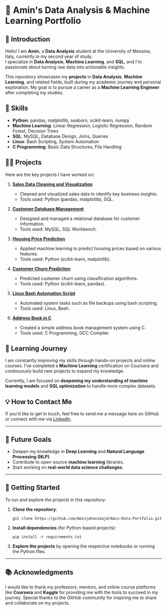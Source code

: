 
# 📂 Amin's Data Analysis & Machine Learning Portfolio

## 👋 Introduction
Hello! I am **Amin**, a **Data Analysis** student at the University of Messina, Italy, currently in my second year of study.  
I specialize in **Data Analysis**, **Machine Learning**, and **SQL**, and I'm passionate about turning raw data into actionable insights.

This repository showcases my **projects** in **Data Analysis**, **Machine Learning**, and related fields, built during my academic journey and personal exploration. My goal is to pursue a career as a **Machine Learning Engineer** after completing my studies.

## 🔧 Skills
- **Python**: pandas, matplotlib, seaborn, scikit-learn, numpy
- **Machine Learning**: Linear Regression, Logistic Regression, Random Forest, Decision Trees
- **SQL**: MySQL, Database Design, Joins, Queries
- **Linux**: Bash Scripting, System Automation
- **C Programming**: Basic Data Structures, File Handling

## 🧑‍💻 Projects
Here are the key projects I have worked on:

1. **[Sales Data Cleaning and Visualization](./Technographic-Analysis-Italy/ItalyB2B.py)**
   - Cleaned and visualized sales data to identify key business insights.
   - Tools used: Python (pandas, matplotlib), SQL.
   
2. **[Customer Database Management](./SQL/Customer_DB_Management.sql)**
   - Designed and managed a relational database for customer information.
   - Tools used: MySQL, SQL Workbench.

3. **[Housing Price Prediction](./Machine_Learning/Housing_Price_Prediction.ipynb)**
   - Applied machine learning to predict housing prices based on various features.
   - Tools used: Python (scikit-learn, matplotlib).

4. **[Customer Churn Prediction](./Machine_Learning/Customer_Churn_Prediction.ipynb)**
   - Predicted customer churn using classification algorithms.
   - Tools used: Python (scikit-learn, pandas).

5. **[Linux Bash Automation Script](./Linux/Backup_Script.sh)**
   - Automated system tasks such as file backups using bash scripting.
   - Tools used: Linux, Bash.

6. **[Address Book in C](./C_Projects/AddressBook.c)**
   - Created a simple address book management system using C.
   - Tools used: C Programming, GCC Compiler.

## 🌱 Learning Journey
I am constantly improving my skills through hands-on projects and online courses. I’ve completed a **Machine Learning** certification on Coursera and continuously build new projects to expand my knowledge. 

Currently, I am focused on **deepening my understanding of machine learning models** and **SQL optimization** to handle more complex datasets.

## 💡 How to Contact Me
If you'd like to get in touch, feel free to send me a message here on GitHub or connect with me via [LinkedIn](https://www.linkedin.com/in/mohammadamin-jahanimajd-481b6033a).

---

## 📌 Future Goals
- Deepen my knowledge in **Deep Learning** and **Natural Language Processing (NLP)**.
- Contribute to open-source **machine learning** libraries.
- Start working on **real-world data science challenges**.

---

## 🚀 Getting Started
To run and explore the projects in this repository:

1. **Clone the repository**:  
   ```
   git clone https://github.com/Aminjahanimajd/Amin-Data-Portfolio.git
   ```
   
2. **Install dependencies** (for Python-based projects):  
   ```
   pip install -r requirements.txt
   ```

3. **Explore the projects** by opening the respective notebooks or running the Python files.

---

## 📚 Acknowledgments
I would like to thank my professors, mentors, and online course platforms like **Coursera** and **Kaggle** for providing me with the tools to succeed in my journey. Special thanks to the GitHub community for inspiring me to share and collaborate on my projects.
